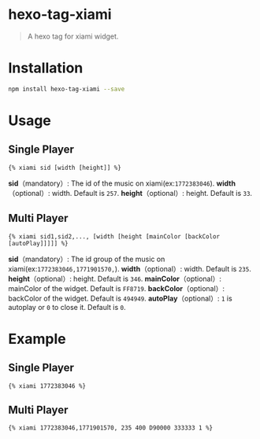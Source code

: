 # hexo-tag-xiami
> A hexo tag for xiami widget.


# Installation
```Bash
npm install hexo-tag-xiami --save
```

# Usage
## Single Player
```
{% xiami sid [width [height]] %}
```

**sid**（mandatory）: The id of the music on xiami(ex:`1772383046`).
**width**（optional）: width. Default is `257`.
**height**（optional）: height. Default is `33`.


## Multi Player
```
{% xiami sid1,sid2,..., [width [height [mainColor [backColor [autoPlay]]]]] %}
```

**sid**（mandatory）: The id group of the music on xiami(ex:`1772383046,1771901570,`).
**width**（optional）: width. Default is `235`.
**height**（optional）: height. Default is `346`.
**mainColor**（optional）: mainColor of the widget. Default is `FF8719`.
**backColor**（optional）: backColor of the widget. Default is `494949`.
**autoPlay**（optional）: `1` is autoplay or `0` to close it. Default is `0`.

# Example
## Single Player
```
{% xiami 1772383046 %}
```

## Multi Player
```
{% xiami 1772383046,1771901570, 235 400 D90000 333333 1 %}
```

